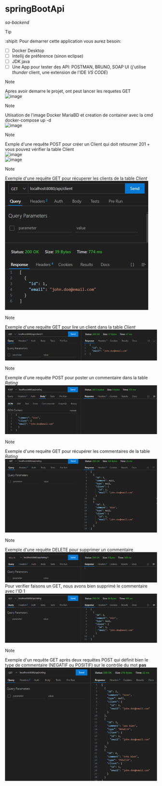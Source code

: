 # springBootApi
*sa-backend*  
> [!TIP]
> :shipit: Pour demarrer cette application vous aurez besoin:   
> - [ ] Docker Desktop  
> - [ ] Intellij de préférence (sinon eclipse)  
> - [ ] JDK java  
> - [ ] Une App pour tester des API: POSTMAN, BRUNO, SOAP UI (j'utilise *thunder* client, une extension de l'IDE *VS CODE*)  

>[!NOTE]
>Apres avoir demarre le projet, ont peut lancer les requetes GET  
![image](https://github.com/user-attachments/assets/fba92c13-d2c4-4c6a-ac3a-1c8cfb1e92d5)

>[!NOTE]
>Utiisation de l'image Docker MariaBD et creation de container avec la cmd docker-compose up -d  
![image](https://github.com/user-attachments/assets/329edef1-1da7-4462-9809-f7432f05e8ff)  

>[!NOTE]
>Exmple d'une requête POST pour créer un Client qui doit retourner 201 + vous pouvez vérifier la table Client  
![image](https://github.com/user-attachments/assets/8fc42775-717c-436d-bd51-0f0527eb70ee)  
![image](https://github.com/user-attachments/assets/3471bec4-4a1c-4e1b-8f92-41f21af9a190)  

>[!NOTE]
>Exemple d'une requête GET pour récuperer les clients de la table *Client*
![img.png](img.png)    

>[!NOTE]
>Exemple d'une requête GET pour lire un client dans la table *Client*   
![img_1.png](img_1.png)  

>[!NOTE]
>Exemple d'une requête POST pour poster un commentaire dans la table *Rating*  
![img_4.png](img_4.png)

>[!NOTE]
>Exemple d'une requête GET pour récupérer les commentaires de la table *Rating*  
![img_3.png](img_3.png)  

>[!NOTE]
>Exemple d'une requête DELETE pour supprimer un commentaire  
![img_2.png](img_2.png)  
Pour verifier faisons un GET, nous avons bien supprimé le commentaire avec l'ID 1
![img_5.png](img_5.png)  

>[!NOTE]
>Exemple d'un requête GET après deux requêtes POST qui définit bien le type de commentaire (NEGATIF ou POSITIF) sur le contrôle du mot __pas__  
> ![img_6.png](img_6.png)
